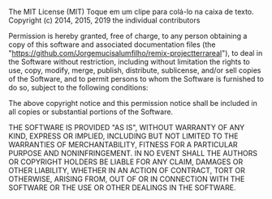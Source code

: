The MIT License (MIT)
Toque em um clipe para colá-lo na caixa de texto.
Copyright (c) 2014, 2015, 2019 the individual contributors

Permission is hereby granted, free of charge, to any person obtaining a copy
of this software and associated documentation files (the "https://github.com/Jorgemucisalumfilho/remix-projectterrareal"), to deal
in the Software without restriction, including without limitation the rights
to use, copy, modify, merge, publish, distribute, sublicense, and/or sell
copies of the Software, and to permit persons to whom the Software is
furnished to do so, subject to the following conditions:

The above copyright notice and this permission notice shall be included in
all copies or substantial portions of the Software.

THE SOFTWARE IS PROVIDED "AS IS", WITHOUT WARRANTY OF ANY KIND, EXPRESS OR
IMPLIED, INCLUDING BUT NOT LIMITED TO THE WARRANTIES OF MERCHANTABILITY,
FITNESS FOR A PARTICULAR PURPOSE AND NONINFRINGEMENT. IN NO EVENT SHALL THE
AUTHORS OR COPYRIGHT HOLDERS BE LIABLE FOR ANY CLAIM, DAMAGES OR OTHER
LIABILITY, WHETHER IN AN ACTION OF CONTRACT, TORT OR OTHERWISE, ARISING FROM,
OUT OF OR IN CONNECTION WITH THE SOFTWARE OR THE USE OR OTHER DEALINGS IN
THE SOFTWARE.
